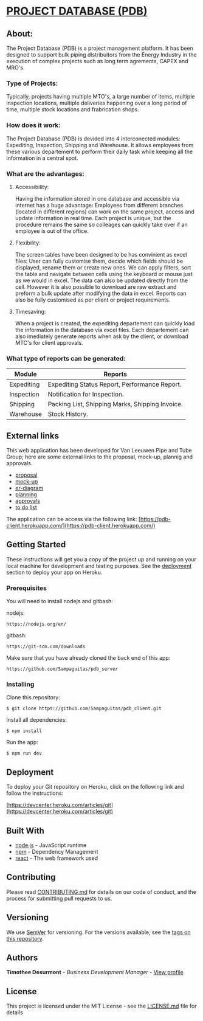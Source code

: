 # [PROJECT DATABASE (PDB)](https://pdb-client.herokuapp.com/)

## About:

The Project Database (PDB) is a project management platform. It has been designed to support bulk piping distribuitors from the Energy Industry in the execution of complex projects such as long term agrements, CAPEX and MRO's.

### Type of Projects:

Typically, projects having multiple MTO's, a large number of items, multiple inspection locations, multiple deliveries happening over a long period of time, multiple stock locations and frabrication shops. 

### How does it work:

The Project Database (PDB) is devided into 4 interconected modules: Expediting, Inspection, Shipping and Warehouse. It allows employees from these various departement to perform their daily task while keeping all the information in a central spot.

### What are the advantages:

1. Accessibility:

   Having the information stored in one database and accessible via internet has a huge advantage: Employees from different branches (located in different regions) can work on the same project, access and update information in real time. Each project is unique, but the procedure remains the same so colleages can quickly take over if an employee is out of the office. 

2. Flexibility:

   The screen tables have been designed to be has convinient as excel files: User can fully customise them, decide which fields should be displayed, rename them or create new ones. We can apply filters, sort the table and navigate between cells using the keyboard or mouse just as we would in excel. The data can also be updated directly from the cell. However it is also possible to download are raw extract and preform a bulk update after modifying the data in excel. Reports can also be fully customised as per client or project requirements. 

3. Timesaving:

   When a project is created, the expediting departement can quickly load the information in the database via excel files. Each departement can also imediately generate reports when ask by the client, or download MTC's for client approvals. 

### What type of reports can be generated:

Module | Reports
--- | ---
Expediting | Expediting Status Report, Performance Report.
Inspection | Notification for Inspection.
Shipping | Packing List, Shipping Marks, Shipping Invoice.
Warehouse | Stock History.


## External links

This web application has been developed for Van Leeuwen Pipe and Tube Group; here are some external links to the proposal, mock-up, plannig and approvals.

* [proposal](https://vanleeuwenpublic.s3.eu-west-3.amazonaws.com/proposal/Proposal.pdf)
* [mock-up](https://vanleeuwenpublic.s3.eu-west-3.amazonaws.com/proposal/Mock-up.pdf)
* [er-diagram](https://vanleeuwenpublic.s3.eu-west-3.amazonaws.com/proposal/entity+relationship+diagram.svg)
* [planning](https://vanleeuwenpublic.s3.eu-west-3.amazonaws.com/proposal/Planning+Rev14.xlsx)
* [approvals](APPROVAL.md)
* [to do list](TODO.md)

The application can be access via the following link: [https://pdb-client.herokuapp.com/](https://pdb-client.herokuapp.com/)

## Getting Started

These instructions will get you a copy of the project up and running on your local machine for development and testing purposes. See the [deployment](https://github.com/Sampaguitas/pdb_client/blob/master/README.md#deployment) section to deploy your app on Heroku.

### Prerequisites

You will need to install nodejs and gitbash:

nodejs:

```
https://nodejs.org/en/
```

gitbash:

```
https://git-scm.com/downloads
```

Make sure that you have already cloned the back end of this app:

```
https://github.com/Sampaguitas/pdb_server
```

### Installing

Clone this repository:

```
$ git clone https://github.com/Sampaguitas/pdb_client.git
```

Install all dependencies:

```
$ npm install
```

Run the app:

```
$ npm run dev
```

## Deployment

To deploy your Git repository on Heroku, click on the following link and follow the instructions: 

[https://devcenter.heroku.com/articles/git](https://devcenter.heroku.com/articles/git)

## Built With

* [node.js](https://nodejs.org/en/) - JavaScript runtime
* [npm](https://www.npmjs.com) - Dependency Management
* [react](reactjs.org) - The web framework used

## Contributing

Please read [CONTRIBUTING.md](CONTRIBUTING.md) for details on our code of conduct, and the process for submitting pull requests to us.

## Versioning

We use [SemVer](http://semver.org/) for versioning. For the versions available, see the [tags on this repository](https://github.com/Sampaguitas/pdb_client/tags). 

## Authors

**Timothee Desurmont** - *Business Development Manager* - [View profile](https://www.linkedin.com/in/timothee-desurmont-82243245/)

## License

This project is licensed under the MIT License - see the [LICENSE.md](LICENSE.md) file for details
